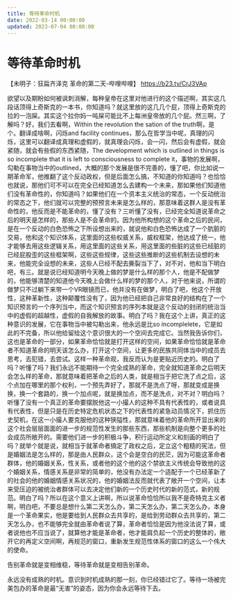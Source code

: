 ```yaml
---
title: 等待革命时机
date: 2022-03-14 00:00:00
updated: 2023-07-04 00:00:00
---
```


# 等待革命时机

【未明子：狂扁齐泽克 革命的第二天-哔哩哔哩】 https://b23.tv/CrJ3VAp

欲望以及期盼如何被讽刺消解，每种皇帝在这里对他进行的这个描述啊，其实这几段话顶得上奇斯克的一本书，你知道吗？就这里放的这几几个屁，顶得上奇斯克的拉的一泡屎。其实这个拉你妈一吨屎可能比不上每洲皇帝放的几个屁。然三啊，了解吗？好，我们去看啊，Within the revolution the sation of the truth啊，是个。翻译成啥啊，闪烁and facility continues，那么在哲学当中呢，真理的闪烁，这里可以翻译成真理和虚假的，就真理会闪烁，会一闪，然后会有虚假，就会紧随，就会有些假的东西紧随，The development which is outlined in things is so incomplete that it is left to consciousness to complete it，事物的发展啊，勾勒在事物当中的outlined，大概的那个发展是很不完善的，懂了吧，你比如说一期革命军，他推翻了这个反动政权，但是后面怎么搞，不知道的你知道吗？也恰恰也就说，那他们可不可以在完全已经知道怎么去建构一个未来，那如果他们知道他们没有革命性的，你知道吗？如果他们在一个资本主义统治的常态，一个反动统治的常态之下，他们就可以完整的预预言未来是怎么样的，那意味着这群人是没有革命性的，他反而是不能革命的，懂了没有？三听懂了没有，已经完全知道说革命之后的明天是怎样的，那些人是不会革命的。因为他所构想的这个革命之后的民间，是在一个反动的白色恐怖之下所设想出来的，就说他和白色恐怖达成了一个肮脏的交易，他和这个知识体系，这里面的这些权威关系，威权框架，他达成了统一，他才能够去用这些逻辑关系，用这里面的这些关系，用这里面的些脏的这些已经脏的已经屁股歪的这些框架啊，这些这些规律，这些这些推断的这些机制去设想的未来，他能完全设想的未来，这些人已经不配去撕裂当下了，对不对，他和当下明白吧，有三。就是说已经知道明今天晚上做的梦是什么样的那个人，他是不配做梦的，他能够清楚的知道他今天晚上会做什么样的梦的那个人，对于他来说，所谓的做梦只不过躺下来带一个VR眼镜而已，他并没有在做梦，明白了吧，他这个开放性，这种革新性，这种颠覆性没有了，因为他已经把自己非常良好的结构在了一个知识预言的一个序列当中，而这个知识预言的序列本就是这个反动的封闭的统治当中的虚假的超越性，虚假的自我解放的故事。明白了吗？我在这个上讲，真正的这种意识的发展，它在事物当中被勾勒出来，他永远是比so incomplelete，它是如此的不完备，所以他给留给这个意识很大的一个空间去完成它。当然我告诉你们，这也是革命的一部分，如果革命恰恰就是打开这样的空间，如果革命恰恰就是革命者不知道革命的明天该怎么办，打开这个空间，让更多的民族共同体当中的成员去思考，去犯错，去尝试。这样一种革命观，我反而认为是更贴近历史的。明白了吗？听懂了吗？我们永远不能期待一个完全成熟的革命，完全就知道革命之后明天会怎么样的革命，那就意味着把革命之后的人类，就是相当于把它洗了点之后，这个点加在哪里的那个权利，一个预先弄好了，那就不是洗点了呀，那就变成是换换，换一个套路的，换一个加点呢，就是换加点，而不是洗点，对不对？明白吗？听懂了没有一个真正的革命要摆脱他这一小撮人的这种不具有代表性的，或者说具有代表性，但是只是在历史特定危机状态之下的代表性的紧急动员情况下，抓住历史契机，在这一小撮人要克服他的这种狭隘性，那就意味着他的革命所开显出来的这个社会层层面面的进一步的规范性发生的那些东西，那些机制是向整个更多的社会成员所敞开的。需要他们进一步的积极斗争，积行运动所定义和刻画的明白了吗？就举个就是说，就相当于就革命者搞定了政权之后，定立这个粗糙的宪法，但是婚姻法是怎么样的，那是由人民群众，这个会是空白的民茫，因为可能这革命者群体，他的婚姻关系，性关系，或者他的这个他的这个禁欲主义传统会导致他的这个婚姻关系，情感关系是非常的简单的，他没有办法定一个适配于一个已经革新了的社会的他的婚姻情感关系状况的，他的婚姻法反而就代表了敞开一个空间，让本来受压迫的被统治者群体可以去决定他们新的一个历史时代的新的范式，新的规范。明白了吗？所以在这个意义上讲啊，所以说革命恰恰所以我不是奇特克主义者啊，明白吧，不要总是想什么第二天怎么办，第二天怎么办，第二天怎么办，本身是一个革命果实，他是要给到人民群众去共享的，是给到劳动群众去共享的，第二天怎么办，也不能够完全就由革命者说了算，革命者恰恰是因为他没法说了算，或者说他也不应当说了，就算他才能是革命者，他才能肩负起一个历史的整体的，敞开它的再定义空间啊，再规范的窗口，重新发生规范性体系的窗口的这么一个伟大的使命。

告别革命就是变相维稳，等待革命就是变相告别革命。

永远没有成熟的时机。意识到时机成熟的那一刻，你已经错过它了。等待一场被完美包办的革命是最“无害”的姿态，因为你会永远等待下去。

